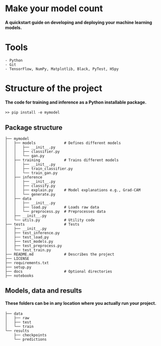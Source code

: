 # Make your model count
#### A quickstart guide on developing and deploying your machine learning models.

# Tools
    - Python
    - Git
    - TensorFlow, NumPy, Matplotlib, Black, PyTest, H5py

# Structure of the project
#### The code for training and inference as a Python installable package.
    >> pip install -e mymodel

## Package structure
    ├── mymodel
    │   ├── models             # Defines different models
    │   │   ├── __init__.py
    │   │   ├── classifier.py
    │   │   └── gan.py
    │   ├── training           # Trains different models
    │   │   ├── __init__.py
    │   │   ├── train_classifier.py
    │   │   └── train_gan.py
    │   ├── inference
    │   │   ├── __init__.py
    │   │   ├── classify.py
    │   │   ├── explain.py     # Model explanations e.g., Grad-CAM
    │   │   └── generate.py
    │   ├── data
    │   │   ├── __init__.py
    │   │   ├── load.py        # Loads raw data
    │   │   └── preprocess.py  # Preprocesses data
    │   ├── __init__.py
    │   └── utils.py           # Utility code
    ├── tests                  # Tests
    │   ├── __init__.py
    │   ├── test_inference.py
    │   ├── test_load.py
    │   ├── test_models.py
    │   ├── test_preprocess.py
    │   └── test_train.py    
    ├── README.md              # Describes the project
    ├── LICENSE
    ├── requirements.txt
    ├── setup.py
    ├── docs                   # Optional directories
    ├── notebooks    

## Models, data and results
#### These folders can be in any location where you actually run your project.
    ├── data
    │   ├── raw
    │   ├── test
    │   └── train
    └── results
        ├── checkpoints
        └── predictions
